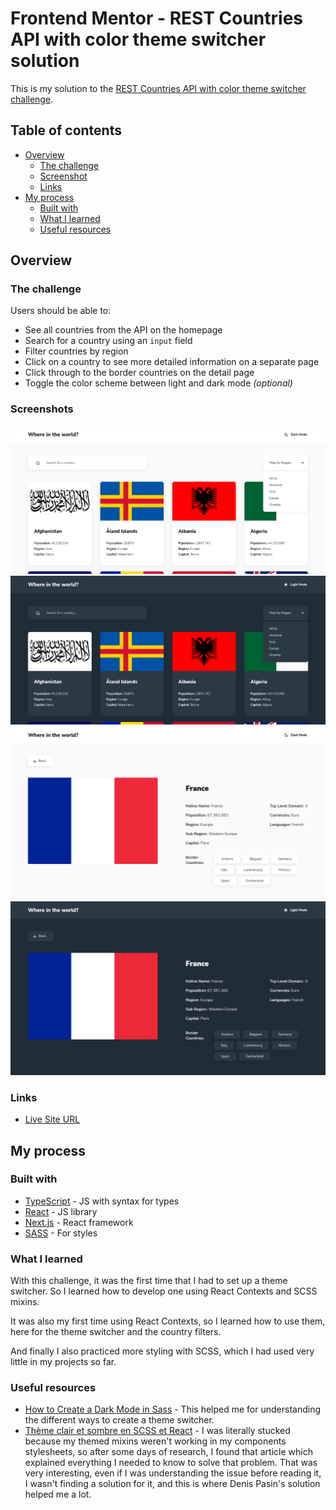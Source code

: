 # Frontend Mentor - REST Countries API with color theme switcher solution

This is my solution to the [REST Countries API with color theme switcher challenge](https://www.frontendmentor.io/challenges/rest-countries-api-with-color-theme-switcher-5cacc469fec04111f7b848ca).

## Table of contents

- [Overview](#overview)
  - [The challenge](#the-challenge)
  - [Screenshot](#screenshot)
  - [Links](#links)
- [My process](#my-process)
  - [Built with](#built-with)
  - [What I learned](#what-i-learned)
  - [Useful resources](#useful-resources)

## Overview

### The challenge

Users should be able to:

- See all countries from the API on the homepage
- Search for a country using an `input` field
- Filter countries by region
- Click on a country to see more detailed information on a separate page
- Click through to the border countries on the detail page
- Toggle the color scheme between light and dark mode *(optional)*

### Screenshots

![](./images/homepage-light.png)
![](./images/homepage-dark.png)
![](./images/country-light.png)
![](./images/country-dark.png)

### Links

- [Live Site URL](https://rest-countries-api-lac.vercel.app/)

## My process

### Built with

- [TypeScript](https://www.typescriptlang.org/) - JS with syntax for types
- [React](https://reactjs.org/) - JS library
- [Next.js](https://nextjs.org/) - React framework
- [SASS](https://sass-lang.com/) - For styles

### What I learned

With this challenge, it was the first time that I had to set up a theme switcher. So I learned how to develop one using React Contexts and SCSS mixins.

It was also my first time using React Contexts, so I learned how to use them, here for the theme switcher and the country filters.

And finally I also practiced more styling with SCSS, which I had used very little in my projects so far.

### Useful resources

- [How to Create a Dark Mode in Sass](https://medium.com/@katiemctigue/how-to-create-a-dark-mode-in-sass-609f131a3995) - This helped me for understanding the different ways to create a theme switcher.
- [Thème clair et sombre en SCSS et React](https://www.zaratan.fr/next-refactor-theme-scss) - I was literally stucked because my themed mixins weren't working in my components stylesheets, so after some days of research, I found that article which explained everything I needed to know to solve that problem. That was very interesting, even if I was understanding the issue before reading it, I wasn't finding a solution for it, and this is where Denis Pasin's solution helped me a lot.
